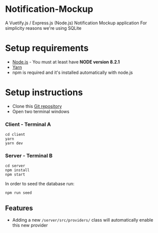 # Notification-Mockup

A Vuetify.js / Express.js (Node.js) Notification Mockup application 
For simplicity reasons we're using SQLite

# Setup requirements
* [Node.js](https://nodejs.org/en/) - You must at least have **NODE version 8.2.1**
* [Yarn](https://classic.yarnpkg.com/en/)
* npm is required and it's installed automatically with node.js

# Setup instructions
* Clone this [Git repository](https://github.com/machadoug/Notification-Mockup)
* Open two terminal windows

### Client - Terminal A
```
cd client
yarn
yarn dev
```

### Server - Terminal B
```
cd server
npm install
npm start
```
In order to seed the database run:
```
npm run seed
```

## Features
* Adding a new `/server/src/providers/` class will automatically enable this new provider